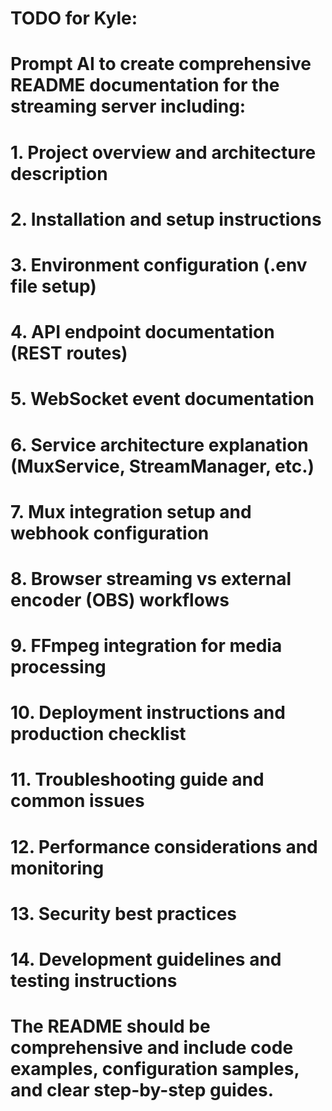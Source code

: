 # TODO for Kyle:
# Prompt AI to create comprehensive README documentation for the streaming server including:
# 1. Project overview and architecture description
# 2. Installation and setup instructions
# 3. Environment configuration (.env file setup)
# 4. API endpoint documentation (REST routes)
# 5. WebSocket event documentation
# 6. Service architecture explanation (MuxService, StreamManager, etc.)
# 7. Mux integration setup and webhook configuration
# 8. Browser streaming vs external encoder (OBS) workflows
# 9. FFmpeg integration for media processing
# 10. Deployment instructions and production checklist
# 11. Troubleshooting guide and common issues
# 12. Performance considerations and monitoring
# 13. Security best practices
# 14. Development guidelines and testing instructions
#
# The README should be comprehensive and include code examples, configuration samples, and clear step-by-step guides. 